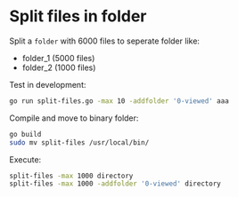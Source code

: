 # Split files in folder

Split a `folder` with 6000 files to seperate folder like:

* folder_1 (5000 files)
* folder_2 (1000 files)

Test in development:

```bash
go run split-files.go -max 10 -addfolder '0-viewed' aaa
```

Compile and move to binary folder:

```bash
go build
sudo mv split-files /usr/local/bin/
```

Execute:

```bash
split-files -max 1000 directory
split-files -max 1000 -addfolder '0-viewed' directory
```
